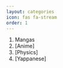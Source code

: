 ```yaml
---
layout: categories
icon: fas fa-stream
order: 1
---
```

1. Mangas
2. [Anime]
3. [Physics]
4. [Yappanese]